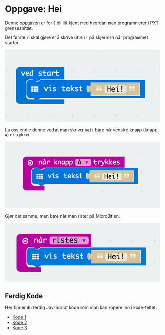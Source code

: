 # Oppgave: Hei

Denne oppgaven er for å bli litt kjent med hvordan man programmerer i PXT
grensesnittet.

Det første vi skal gjøre er å skrive ut `Hei!` på skjermen når programmet
starter.

![Kode](block-1.png)

La oss endre denne ved at man skriver `Hei!` bare når venstre knapp (knapp `A`)
er trykket.

![Kode](block-2.png)

Gjør det samme, men bare når man rister på MicroBit'en.

![Kode](block-3.png)

## Ferdig Kode

Her finner du ferdig JavaScript kode som man kan kopere inn i kode-feltet:

* [Kode 1](code-1.js)
* [Kode 2](code-2.js)
* [Kode 3](code-3.js)
